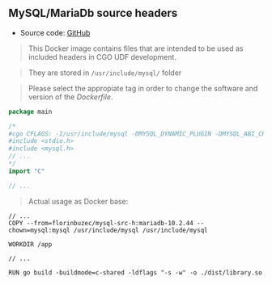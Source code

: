 ## MySQL/MariaDb source headers

- Source code: [GitHub](https://github.com/florinbuzec/mysql-src-h)

> This Docker image contains files that are intended to be used as included headers in CGO UDF development.

> They are stored in ``/usr/include/mysql/`` folder

> Please select the appropiate tag in order to change the software and version of the *Dockerfile*.

```go
package main

/*
#cgo CFLAGS: -I/usr/include/mysql -DMYSQL_DYNAMIC_PLUGIN -DMYSQL_ABI_CHECK
#include <stdio.h>
#include <mysql.h>
// ...
*/
import "C"

// ...
```

> Actual usage as Docker base:
```docker
// ...
COPY --from=florinbuzec/mysql-src-h:mariadb-10.2.44 --chown=mysql:mysql /usr/include/mysql /usr/include/mysql

WORKDIR /app

// ...

RUN go build -buildmode=c-shared -ldflags "-s -w" -o ./dist/library.so

```